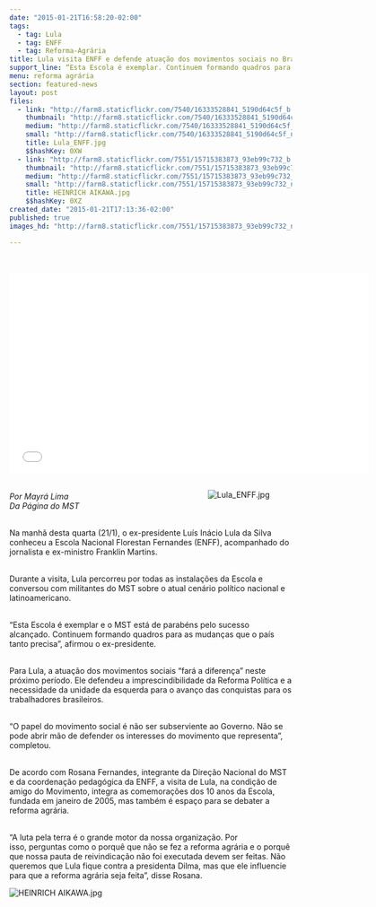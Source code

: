 ```yaml
---
date: "2015-01-21T16:58:20-02:00"
tags:
  - tag: Lula
  - tag: ENFF
  - tag: Reforma-Agrária
title: Lula visita ENFF e defende atuação dos movimentos sociais no Brasil
support_line: “Esta Escola é exemplar. Continuem formando quadros para as mudanças que o país tanto precisa”.
menu: reforma agrária
section: featured-news
layout: post
files:
  - link: "http://farm8.staticflickr.com/7540/16333528841_5190d64c5f_b.jpg"
    thumbnail: "http://farm8.staticflickr.com/7540/16333528841_5190d64c5f_t.jpg"
    medium: "http://farm8.staticflickr.com/7540/16333528841_5190d64c5f_z.jpg"
    small: "http://farm8.staticflickr.com/7540/16333528841_5190d64c5f_n.jpg"
    title: Lula_ENFF.jpg
    $$hashKey: 0XW
  - link: "http://farm8.staticflickr.com/7551/15715383873_93eb99c732_b.jpg"
    thumbnail: "http://farm8.staticflickr.com/7551/15715383873_93eb99c732_t.jpg"
    medium: "http://farm8.staticflickr.com/7551/15715383873_93eb99c732_z.jpg"
    small: "http://farm8.staticflickr.com/7551/15715383873_93eb99c732_n.jpg"
    title: HEINRICH AIKAWA.jpg
    $$hashKey: 0XZ
created_date: "2015-01-21T17:13:36-02:00"
published: true
images_hd: "http://farm8.staticflickr.com/7551/15715383873_93eb99c732_n.jpg"

---
```

<p>&nbsp;</p>

<p><iframe allowfullscreen="" frameborder="0" height="360" src="//www.youtube.com/embed/d-9AMSYpR84" width="640"></iframe></p>

<figure class="image" style="float:right"><img alt="Lula_ENFF.jpg" src="http://farm8.staticflickr.com/7540/16333528841_5190d64c5f_b.jpg" />
<figcaption></figcaption>
</figure>

<p><br />
<em>Por Mayr&aacute; Lima<br />
Da P&aacute;gina do MST</em></p>

<p><br />
Na manh&atilde; desta quarta (21/1), o ex-presidente Lu&iacute;s In&aacute;cio Lula da Silva conheceu a Escola Nacional Florestan Fernandes (ENFF), acompanhado do jornalista e ex-ministro Franklin Martins.</p>

<p><br />
Durante a visita, Lula percorreu por todas as instala&ccedil;&otilde;es da Escola e conversou com militantes do MST sobre o atual cen&aacute;rio pol&iacute;tico nacional e latinoamericano.</p>

<p><br />
&ldquo;Esta Escola &eacute; exemplar e o MST est&aacute; de parab&eacute;ns pelo sucesso alcan&ccedil;ado. Continuem formando quadros para as mudan&ccedil;as que o pa&iacute;s tanto precisa&rdquo;, afirmou o ex-presidente.</p>

<p><br />
Para Lula, a atua&ccedil;&atilde;o dos movimentos sociais &ldquo;far&aacute; a diferen&ccedil;a&rdquo; neste pr&oacute;ximo per&iacute;odo. Ele defendeu a imprescindibilidade da Reforma Pol&iacute;tica e a necessidade da unidade da esquerda para o avan&ccedil;o das conquistas para os trabalhadores brasileiros.</p>

<p><br />
&ldquo;O papel do movimento social &eacute; n&atilde;o ser subserviente ao Governo. N&atilde;o se pode abrir m&atilde;o de defender os interesses do movimento que representa&rdquo;, completou.</p>

<p><br />
De acordo com Rosana Fernandes, integrante da Dire&ccedil;&atilde;o Nacional do MST e da coordena&ccedil;&atilde;o pedag&oacute;gica da ENFF, a visita de Lula, na condi&ccedil;&atilde;o de amigo do Movimento, integra as comemora&ccedil;&otilde;es dos 10 anos da Escola, fundada em janeiro de 2005, mas tamb&eacute;m &eacute; espa&ccedil;o para se debater a reforma agr&aacute;ria.</p>

<p><br />
&ldquo;A luta pela terra &eacute; o grande motor da nossa organiza&ccedil;&atilde;o. Por isso,&nbsp;perguntas como o porqu&ecirc; que n&atilde;o se fez a reforma agr&aacute;ria e o porqu&ecirc; que nossa pauta de reivindica&ccedil;&atilde;o n&atilde;o foi executada devem ser feitas. N&atilde;o queremos que Lula fique contra a presidenta Dilma, mas que ele influencie para que a reforma agr&aacute;ria seja feita&rdquo;, disse Rosana.</p>

<p><img alt="HEINRICH AIKAWA.jpg" src="http://farm8.staticflickr.com/7551/15715383873_93eb99c732_b.jpg" /></p>
